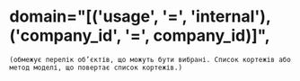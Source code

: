 domain="[('usage', '=', 'internal'), ('company_id', '=', company_id)]",
=======================================================================
    (обмежує перелік об’єктів, що можуть бути вибрані. Список кортежів або метод моделі, що повертає список кортежів.)